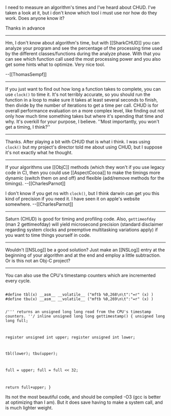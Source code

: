 

I need to measure an algorithm's times and I've heard about CHUD. I've taken a look at it, but i don't know which tool i must use nor how do they work. Does anyone know it?

Thanks in advance

----

Hm, I don't know about algorithm's time, but with [[SharkCHUD]] you can analyze your program and see the percentage of the processing time used by the different classes/functions during the analyze phase. With that you can see which function call used the most processing power and you also get some hints what to optimize. Very nice tool.

--[[ThomasSempf]]

----

If you just want to find out how long a function takes to complete, you can use <code>clock()</code> to time it. It's not terribly accurate, so you should run the function in a loop to make sure it takes at least several seconds to finish, then divide by the number of iterations to get a time per call. CHUD is for overall performance evaluation on a more complex level, like finding out not only how much time something takes but where it's spending that time and why. It's overkill for your purpose, I believe. ''Most importantly, you won't get a timing, I think?''


----

Thanks. After playing a bit with CHUD that is what i think. I was using <code>clock()</code> but my project's director told me about using CHUD, but I suppose it's not exactly what he thought.

----

If your algorithms use [[ObjC]] methods (which they won't if you use legacy code in C), then you could use [[AspectCocoa]] to make the timings more dynamic (switch them on and off) and flexible (add/remove methods for the timings). --[[CharlesParnot]]

I don't know if you get ns with <code>clock()</code>, but I think darwin can get you this kind of precision if you need it. I have seen it on apple's website somewhere. --[[CharlesParnot]]

----

Saturn (CHUD) is good for timing and profiling code. Also, <code>gettimeofday</code> (man 2 gettimeofday) will yield microsecond precision (standard disclaimer regarding system clocks and preemptive multitasking variations apply) if you want to time things yourself in code.

----

Wouldn't [[NSLog]] be a good solution? Just make an [[NSLog]] entry at the beginning of your algorithm and at the end and employ a little subtraction. Or is this not an Obj-C project?

----

You can also use the CPU's timestamp counters which are incremented every cycle.

<code>
#define tbl(x) __asm__ __volatile__ ("mftb %0,268\n\t":"=r" (x) )
#define tbu(x) __asm__ __volatile__ ("mftb %0,269\n\t":"=r" (x) )

/''' returns an unsigned long long read from the CPU's timestamp counters. ''/
inline unsigned long long gettimestamp() {
  unsigned long long full;

  register unsigned int upper;
  register unsigned int lower;

  tbl(lower);
  tbu(upper);
  
  full = upper;
  full = full << 32;

  return full+upper;
}
</code>

Its not the most beautiful code, and should be compiled -O3 (gcc is better at optimizing than I am). But it does save having to make a system call, and is much lighter weight.